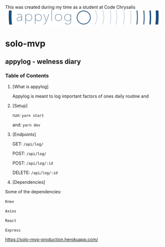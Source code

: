 This was created during my time as a student at Code Chrysalis
![GitHub Logo](/public/appylog-o.png)

# solo-mvp

## appylog - welness diary

### Table of Contents

1. [What is appylog]

   Appylog is meant to log important factors of ones daily routine and

1. [Setup]

   run: `yarn start`

   and: `yarn dev`

1. [Endpoints]

   GET: `/api/log/`

   POST: `/api/log/`

   POST: `/api/log/:id`

   DELETE: `/api/log/:id`

1. [Dependencies]

Some of the dependencies:

`Knex`

`Axios`

`React`

`Express`

https://solo-mvp-production.herokuapp.com/

